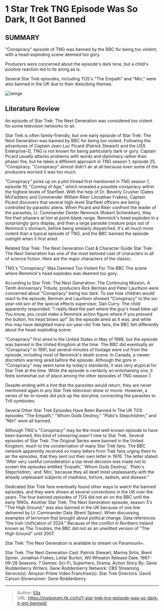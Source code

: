 # 1 Star Trek TNG Episode Was So Dark, It Got Banned


## SUMMARY 



&#34;Conspiracy&#34; episode of TNG was banned by the BBC for being too violent, with a head-exploding scene deemed too gory.   

Producers were concerned about the episode&#39;s dark tone, but a child&#39;s positive reaction led to its airing as is.   

Several Star Trek episodes, including TOS&#39;s &#34;The Empath&#34; and &#34;Miri,&#34; were also banned in the UK due to their disturbing themes.  

![iamge](https://static1.srcdn.com/wordpress/wp-content/uploads/2024/01/star-trek-tng-conspiracy-episode-banned-uk.jpg)

## Literature Review
An episode of Star Trek: The Next Generation was considered too violent for some television networks to air.




Star Trek is often family-friendly, but one early episode of Star Trek: The Next Generation was banned by BBC for being too violent. Following the adventures of Captain Jean-Luc Picard (Patrick Stewart) and the USS Enterprise-D, TNG is not known for being particularly dark or gory. Captain Picard usually attacks problems with words and diplomacy rather than phaser fire, but he takes a different approach in TNG season 1, episode 25, &#34;Conspiracy. &#34;Conspiracy&#34; almost didn&#39;t air at all because even some of the producers worried it was too much.




&#34;Conspiracy&#34; picks up on a plot thread first mentioned in TNG season 1, episode 19, &#34;Coming of Age,&#34; which revealed a possible conspiracy within the highest levels of Starfleet. With the help of Dr. Beverly Crusher (Gates McFadden) and Commander William Riker (Jonathan Frakes), Captain Picard discovers that several high-level Starfleet officers are being controlled by parasitic aliens. When Picard and Riker confront the leader of the parasites, Lt. Commander Dexter Remmick (Robert Schenkkan), they fire their phasers at him at point-blank range. Remmick&#39;s head explodes in a surprisingly gory display, and then a large parasite creature pops out of Remmick&#39;s stomach, before being similarly dispatched. It&#39;s all much more violent than a typical episode of TNG, and the BBC banned the episode outright when it first aired.

Related   Star Trek: The Next Generation Cast &amp; Character Guide   Star Trek: The Next Generation has one of the most beloved cast of characters in all of science fiction. Here are the major characters of the classic.    



 TNG&#39;s &#34;Conspiracy&#34; Was Deemed Too Violent For The BBC 
The scene where Remmick&#39;s head explodes was deemed too gory.
    

According to Star Trek: The Next Generation: The Continuing Mission, A Tenth Anniversary Tribute, producers Rick Berman and Peter Lauritson were concerned about &#34;Conspiracy&#34; being too dark. To see how children would react to the episode, Berman and Lauritson showed &#34;Conspiracy&#34; to the six-year-old son of the special effects supervisor, Dan Curry. The child apparently responded: &#34;I really liked the part where the guy&#39;s head blew up! You know, you could make a Remmick action figure where if you pressed the button, his head blows up!&#34; So the episode aired as it was, and while this may have delighted many six-year-old Trek fans, the BBC felt differently about the head-exploding scene.

&#34;Conspiracy&#34; first aired in the United States in May of 1988, but the episode was banned in the United Kingdom at the time. The BBC did eventually air &#34;Conspiracy&#34; in 1991, but several minutes of footage were cut from the episode, including most of Remmick&#39;s death scene. In Canada, a viewer discretion warning aired before the episode. Although the gore in &#34;Conspiracy&#34; may seem tame by today&#39;s standards, it was very atypical for Star Trek at the time. While the episode is certainly an entertaining one, it feels somewhat out of place among the other episodes of TNG season 1.





Despite ending with a hint that the parasites would return, they are never mentioned again in any Star Trek television show or movie. However, a series of tie-in novels did pick up the storyline, connecting the parasites to Trill symbiotes.





 Several Other Star Trek Episodes Have Been Banned In The UK 
TOS episodes &#34;The Empath,&#34; &#34;Whom Gods Destroy,&#34; &#34;Plato&#39;s Stepchildren,&#34; and &#34;Miri&#34; were all banned.
          

Although TNG&#39;s &#34;Conspiracy&#34; may be the most well-known episode to have been banned, this kind of censoring wasn&#39;t new to Star Trek. Several episodes of Star Trek: The Original Series were banned in the United Kingdom, much to the consternation of many Star Trek fans. The BBC network apparently received so many letters from Trek fans urging them to air the episodes, that they sent out their own letter in 1976. The letter stated: &#34;After very careful consideration a top-level decision was made not to screen the episodes entitled &#39;Empath,&#39; &#39;Whom Gods Destroy,&#39; &#39;Plato&#39;s Stepchildren,&#39; and &#39;Miri,&#39; because they all dealt most unpleasantly with the already unpleasant subjects of madness, torture, sadism, and disease.&#34;




Dedicated Star Trek fans eventually found other ways to watch the banned episodes, and they were shown at several conventions in the UK over the years. The four banned episodes of TOS did not air on the BBC until the early 1990s. Another Star Trek: The Next Generation episode, season 3&#39;s &#34;The High Ground,&#34; was also banned in the UK because of one line delivered by Lt. Commander Data (Brent Spiner). When discussing examples of terrorism that brought about political change, Data references &#34;the Irish Unification of 2024.&#34; Because of the conflict in Northern Ireland known as The Troubles, the BBC did not air an unedited version of &#34;The High Ground&#34; until 2007.



Star Trek: The Next Generation is available to stream on Paramount&#43;.




Star Trek: The Next Generation   Cast:   Patrick Stewart, Marina Sirtis, Brent Spiner, Jonathan Frakes, LeVar Burton, Wil Wheaton    Release Date:   1987-09-28    Seasons:   7    Genres:    Sci-Fi, Superhero, Drama, Action    Story By:   Gene Roddenberry    Writers:   Gene Roddenberry    Network:   CBS    Streaming Service(s):   Amazon Prime Video    Franchise(s):   Star Trek    Directors:   David Carson    Showrunner:   Gene Roddenberry      

---

> Author: [Ella](https://instagram.hk.cn/)  
> URL: https://instagram.hk.cn/tv/1-star-trek-tng-episode-was-so-dark-it-got-banned/  

